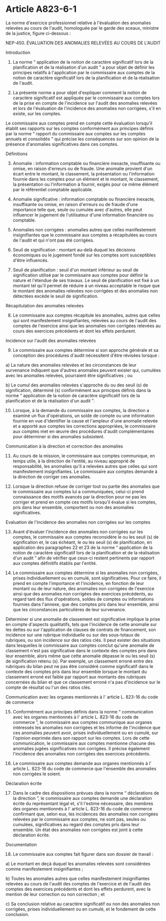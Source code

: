 # Article A823-6-1

La norme d'exercice professionnel relative à l'évaluation des anomalies relevées au cours de l'audit, homologuée par le garde des sceaux, ministre de la justice, figure ci-dessous :

NEP-450. ÉVALUATION DES ANOMALIES RELEVÉES AU COURS DE L'AUDIT

Introduction

1. La norme “ application de la notion de caractère significatif lors de la planification et de la réalisation d'un audit ” a pour objet de définir les principes relatifs à l'application par le commissaire aux comptes de la notion de caractère significatif lors de la planification et de la réalisation de l'audit.

1. La présente norme a pour objet d'expliquer comment la notion de caractère significatif est appliquée par le commissaire aux comptes lors de la prise en compte de l'incidence sur l'audit des anomalies relevées et lors de l'évaluation de l'incidence des anomalies non corrigées, s'il en existe, sur les comptes.

Le commissaire aux comptes prend en compte cette évaluation lorsqu'il établit ses rapports sur les comptes conformément aux principes définis par la norme “ rapport du commissaire aux comptes sur les comptes annuels et consolidés ” qui précise les conséquences sur son opinion de la présence d'anomalies significatives dans ces comptes.

Définitions

3. Anomalie : information comptable ou financière inexacte, insuffisante ou omise, en raison d'erreurs ou de fraude. Une anomalie provient d'un écart entre le montant, le classement, la présentation ou l'information fournie dans les comptes pour un élément et le montant, le classement, la présentation ou l'information à fournir, exigés pour ce même élément par le référentiel comptable applicable.

1. Anomalie significative : information comptable ou financière inexacte, insuffisante ou omise, en raison d'erreurs ou de fraude d'une importance telle que, seule ou cumulée avec d'autres, elle peut influencer le jugement de l'utilisateur d'une information financière ou comptable.

1. Anomalies non corrigées : anomalies autres que celles manifestement insignifiantes que le commissaire aux comptes a récapitulées au cours de l'audit et qui n'ont pas été corrigées.

1. Seuil de signification : montant au-delà duquel les décisions économiques ou le jugement fondé sur les comptes sont susceptibles d'être influencés.

1. Seuil de planification : seuil d'un montant inférieur au seuil de signification utilisé par le commissaire aux comptes pour définir la nature et l'étendue de ses travaux. Le seuil de planification est fixé à un montant tel qu'il permet de réduire à un niveau acceptable le risque que le montant des anomalies relevées non corrigées et des anomalies non détectées excède le seuil de signification.

Récapitulation des anomalies relevées

8. Le commissaire aux comptes récapitule les anomalies, autres que celles qui sont manifestement insignifiantes, relevées au cours de l'audit des comptes de l'exercice ainsi que les anomalies non corrigées relevées au cours des exercices précédents et dont les effets perdurent.

Incidence sur l'audit des anomalies relevées

9. Le commissaire aux comptes détermine si son approche générale et sa conception des procédures d'audit nécessitent d'être révisées lorsque :

a) La nature des anomalies relevées et les circonstances de leur survenance indiquent que d'autres anomalies peuvent exister qui, cumulées avec les anomalies relevées, pourraient être significatives ; ou

b) Le cumul des anomalies relevées s'approche du ou des seuil (s) de signification, déterminé (s) conformément aux principes définis dans la norme “ application de la notion de caractère significatif lors de la planification et de la réalisation d'un audit ”.

10. Lorsque, à la demande du commissaire aux comptes, la direction a examiné un flux d'opérations, un solde de compte ou une information fournie en vue d'identifier la cause et l'ampleur d'une anomalie relevée et a apporté aux comptes les corrections appropriées, le commissaire aux comptes met en œuvre des procédures d'audit complémentaires pour déterminer si des anomalies subsistent.

Communication à la direction et correction des anomalies

11. Au cours de la mission, le commissaire aux comptes communique, en temps utile, à la direction de l'entité, au niveau approprié de responsabilité, les anomalies qu'il a relevées autres que celles qui sont manifestement insignifiantes. Le commissaire aux comptes demande à la direction de corriger ces anomalies.

01. Lorsque la direction refuse de corriger tout ou partie des anomalies que le commissaire aux comptes lui a communiquées, celui-ci prend connaissance des motifs avancés par la direction pour ne pas les corriger et prend en compte ces motifs lorsqu'il évalue si les comptes, pris dans leur ensemble, comportent ou non des anomalies significatives.

Evaluation de l'incidence des anomalies non corrigées sur les comptes

13. Avant d'évaluer l'incidence des anomalies non corrigées sur les comptes, le commissaire aux comptes reconsidère le ou les seuil (s) de signification et, le cas échéant, le ou les seuil (s) de planification, en application des paragraphes 22 et 23 de la norme “ application de la notion de caractère significatif lors de la planification et de la réalisation d'un audit ” afin de vérifier que ceux-ci restent pertinents par rapport aux comptes définitifs établis par l'entité.

01. Le commissaire aux comptes détermine si les anomalies non corrigées, prises individuellement ou en cumulé, sont significatives. Pour ce faire, il prend en compte l'importance et l'incidence, en fonction de leur montant ou de leur nature, des anomalies non corrigées de l'exercice ainsi que des anomalies non corrigées des exercices précédents, au regard tant des flux d'opérations, soldes de comptes ou informations fournies dans l'annexe, que des comptes pris dans leur ensemble, ainsi que les circonstances particulières de leur survenance.

Déterminer si une anomalie de classement est significative implique la prise en compte d'aspects qualitatifs, tels que l'incidence de cette anomalie sur les dettes ou sur l'application de clauses de contrats de financement, son incidence sur une rubrique individuelle ou sur des sous-totaux de rubriques, ou son incidence sur des ratios clés. Il peut exister des situations dans lesquelles le commissaire aux comptes conclut qu'une anomalie de classement n'est pas significative dans le contexte des comptes pris dans leur ensemble, alors même que cette anomalie dépasse le ou les seuil (s) de signification retenu (s). Par exemple, un classement erroné entre des rubriques du bilan peut ne pas être considéré comme significatif dans le contexte des comptes pris dans leur ensemble lorsque le montant du classement erroné est faible par rapport aux montants des rubriques concernées du bilan et que ce classement erroné n'a pas d'incidence sur le compte de résultat ou l'un des ratios clés.

Communication avec les organes mentionnés à l' article L. 823-16 du code de commerce

15. Conformément aux principes définis dans la norme “ communication avec les organes mentionnés à l' article L. 823-16 du code de commerce ”, le commissaire aux comptes communique aux organes intéressés les anomalies non corrigées et les informe de l'incidence que ces anomalies peuvent avoir, prises individuellement ou en cumulé, sur l'opinion exprimée dans son rapport sur les comptes. Lors de cette communication, le commissaire aux comptes mentionne chacune des anomalies jugées significatives non corrigées. Il précise également l'incidence des anomalies non corrigées des exercices précédents.

01. Le commissaire aux comptes demande aux organes mentionnés à l' article L. 823-16 du code de commerce que l'ensemble des anomalies non corrigées le soient.

Déclaration écrite

17. Dans le cadre des dispositions prévues dans la norme “ déclarations de la direction ”, le commissaire aux comptes demande une déclaration écrite du représentant légal et, s'il l'estime nécessaire, des membres des organes mentionnés à l' article L. 823-16 du code de commerce confirmant que, selon eux, les incidences des anomalies non corrigées relevées par le commissaire aux comptes, ne sont pas, seules ou cumulées, significatives au regard des comptes pris dans leur ensemble. Un état des anomalies non corrigées est joint à cette déclaration écrite.

Documentation

18. Le commissaire aux comptes fait figurer dans son dossier de travail :

a) Le montant en deçà duquel les anomalies relevées sont considérées comme manifestement insignifiantes ;

b) Toutes les anomalies autres que celles manifestement insignifiantes relevées au cours de l'audit des comptes de l'exercice et de l'audit des comptes des exercices précédents et dont les effets perdurent, avec la mention de leur correction ou non correction ; et

c) Sa conclusion relative au caractère significatif ou non des anomalies non corrigées, prises individuellement ou en cumulé, et le fondement de cette conclusion.
